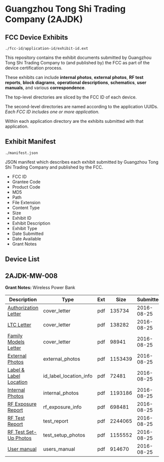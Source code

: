 # Guangzhou Tong Shi Trading Company (2AJDK)
## FCC Device Exhibits

```
./fcc-id/application-id/exhibit-id.ext
```

This repository contains the exhibit documents submitted by Guangzhou Tong Shi Trading Company to (and published by) the FCC as part of the device certification process.

These exhibits can include **internal photos**, **external photos**, **RF test reports**, **block diagrams**, **operational descriptions**, **schematics**, **user manuals**, and various **correspondence**.

The top-level directories are sliced by the FCC ID of each device.

The second-level directories are named according to the application UUIDs. *Each FCC ID includes one or more application.*

Within each application directory are the exhibits submitted with that application. 

## Exhibit Manifest

```
./manifest.json
```

JSON manifest which describes each exhibit submitted by Guangzhou Tong Shi Trading Company and published by the FCC.

- FCC ID
- Grantee Code
- Product Code
- MD5
- Path
- File Extension
- Content Type
- Size
- Exhibit ID
- Exhibit Description
- Exhibit Type
- Date Submitted
- Date Available
- Grant Notes

## Device List
## 2AJDK-MW-008
**Grant Notes:** Wireless Power Bank

| Description | Type | Ext | Size | Submitted | Available |
| ----------- | ---- | --- | ---- | --------- | --------- |
| [Authorization Letter](2AJDK-MW-008/4f068afbb334f71446ce9d9b33a56234/3112208.pdf) | cover_letter | pdf | 135734 | 2016-08-25 | 2016-08-25 |
| [LTC Letter](2AJDK-MW-008/4f068afbb334f71446ce9d9b33a56234/3112209.pdf) | cover_letter | pdf | 138282 | 2016-08-25 | 2016-08-25 |
| [Family Models Letter](2AJDK-MW-008/4f068afbb334f71446ce9d9b33a56234/3112210.pdf) | cover_letter | pdf | 98941 | 2016-08-25 | 2016-08-25 |
| [External Photos](2AJDK-MW-008/4f068afbb334f71446ce9d9b33a56234/3112211.pdf) | external_photos | pdf | 1153439 | 2016-08-25 | 2016-08-25 |
| [Label & Label Location](2AJDK-MW-008/4f068afbb334f71446ce9d9b33a56234/3112212.pdf) | id_label_location_info | pdf | 72481 | 2016-08-25 | 2016-08-25 |
| [Internal Photos](2AJDK-MW-008/4f068afbb334f71446ce9d9b33a56234/3112213.pdf) | internal_photos | pdf | 1193186 | 2016-08-25 | 2016-08-25 |
| [RF Exposure Report](2AJDK-MW-008/4f068afbb334f71446ce9d9b33a56234/3112215.pdf) | rf_exposure_info | pdf | 698481 | 2016-08-25 | 2016-08-25 |
| [RF Test Report](2AJDK-MW-008/4f068afbb334f71446ce9d9b33a56234/3112217.pdf) | test_report | pdf | 2244065 | 2016-08-25 | 2016-08-25 |
| [RF Test Set-Up Photos](2AJDK-MW-008/4f068afbb334f71446ce9d9b33a56234/3112218.pdf) | test_setup_photos | pdf | 1155552 | 2016-08-25 | 2016-08-25 |
| [User manual](2AJDK-MW-008/4f068afbb334f71446ce9d9b33a56234/3112219.pdf) | users_manual | pdf | 914670 | 2016-08-25 | 2016-08-25 |
